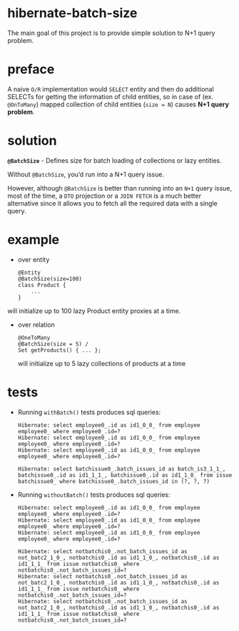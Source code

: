 
# hibernate-batch-size
The main goal of this project is to provide simple solution to 
N+1 query problem.

# preface
A naive `O/R` implementation would `SELECT` entity and then do 
additional SELECTs for getting the information of child entities,
so in case of (ex. `@OnToMany`) mapped collection of child entities 
(`size = N`) causes **N+1 query problem**.

# solution
**`@BatchSize`** - Defines size for batch loading of collections or 
lazy entities.

Without `@BatchSize`, you’d run into a N+1 query issue.

However, although `@BatchSize` is better than running into an `N+1` query 
issue, most of the time, a `DTO` projection or a `JOIN FETCH` is a much 
better alternative since it allows you to fetch all the required data 
with a single query.

# example
* over entity
    ```
    @Entity
    @BatchSize(size=100)
    class Product {
        ...
    }
    ```
will initialize up to 100 lazy Product entity proxies at a time.

* over relation
    ```
    @OneToMany
    @BatchSize(size = 5) /
    Set getProducts() { ... };
    ```
    will initialize up to 5 lazy collections of products at a time

# tests
* Running `withBatch()` tests produces sql queries:
    ```
    Hibernate: select employee0_.id as id1_0_0_ from employee employee0_ where employee0_.id=?
    Hibernate: select employee0_.id as id1_0_0_ from employee employee0_ where employee0_.id=?
    Hibernate: select employee0_.id as id1_0_0_ from employee employee0_ where employee0_.id=?
    
    Hibernate: select batchissue0_.batch_issues_id as batch_is3_1_1_, batchissue0_.id as id1_1_1_, batchissue0_.id as id1_1_0_ from issue batchissue0_ where batchissue0_.batch_issues_id in (?, ?, ?)
    ```
    
* Running `withoutBatch()` tests produces sql queries:
    ```
    Hibernate: select employee0_.id as id1_0_0_ from employee employee0_ where employee0_.id=?
    Hibernate: select employee0_.id as id1_0_0_ from employee employee0_ where employee0_.id=?
    Hibernate: select employee0_.id as id1_0_0_ from employee employee0_ where employee0_.id=?
    
    Hibernate: select notbatchis0_.not_batch_issues_id as not_batc2_1_0_, notbatchis0_.id as id1_1_0_, notbatchis0_.id as id1_1_1_ from issue notbatchis0_ where notbatchis0_.not_batch_issues_id=?
    Hibernate: select notbatchis0_.not_batch_issues_id as not_batc2_1_0_, notbatchis0_.id as id1_1_0_, notbatchis0_.id as id1_1_1_ from issue notbatchis0_ where notbatchis0_.not_batch_issues_id=?
    Hibernate: select notbatchis0_.not_batch_issues_id as not_batc2_1_0_, notbatchis0_.id as id1_1_0_, notbatchis0_.id as id1_1_1_ from issue notbatchis0_ where notbatchis0_.not_batch_issues_id=?
    ```